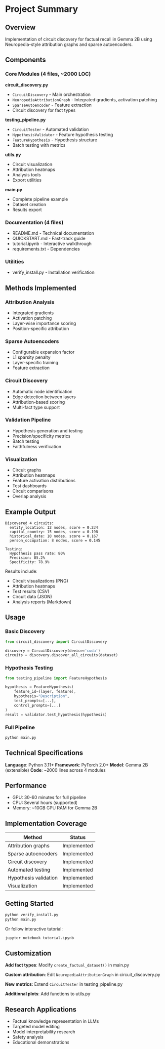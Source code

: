 # Project Summary

## Overview

Implementation of circuit discovery for factual recall in Gemma 2B using Neuropedia-style attribution graphs and sparse autoencoders.

## Components

### Core Modules (4 files, ~2000 LOC)

**circuit_discovery.py**
- `CircuitDiscovery` - Main orchestration
- `NeuropediaAttributionGraph` - Integrated gradients, activation patching
- `SparseAutoencoder` - Feature extraction
- Circuit discovery for fact types

**testing_pipeline.py**
- `CircuitTester` - Automated validation
- `HypothesisValidator` - Feature hypothesis testing
- `FeatureHypothesis` - Hypothesis structure
- Batch testing with metrics

**utils.py**
- Circuit visualization
- Attribution heatmaps
- Analysis tools
- Export utilities

**main.py**
- Complete pipeline example
- Dataset creation
- Results export

### Documentation (4 files)

- README.md - Technical documentation
- QUICKSTART.md - Fast-track guide
- tutorial.ipynb - Interactive walkthrough
- requirements.txt - Dependencies

### Utilities

- verify_install.py - Installation verification

## Methods Implemented

### Attribution Analysis
- Integrated gradients
- Activation patching
- Layer-wise importance scoring
- Position-specific attribution

### Sparse Autoencoders
- Configurable expansion factor
- L1 sparsity penalty
- Layer-specific training
- Feature extraction

### Circuit Discovery
- Automatic node identification
- Edge detection between layers
- Attribution-based scoring
- Multi-fact type support

### Validation Pipeline
- Hypothesis generation and testing
- Precision/specificity metrics
- Batch testing
- Faithfulness verification

### Visualization
- Circuit graphs
- Attribution heatmaps
- Feature activation distributions
- Test dashboards
- Circuit comparisons
- Overlap analysis

## Example Output

```
Discovered 4 circuits:
  entity_location: 12 nodes, score = 0.234
  capital_country: 15 nodes, score = 0.198
  historical_date: 10 nodes, score = 0.167
  person_occupation: 8 nodes, score = 0.145

Testing:
  Hypothesis pass rate: 80%
  Precision: 85.2%
  Specificity: 78.9%
```

Results include:
- Circuit visualizations (PNG)
- Attribution heatmaps
- Test results (CSV)
- Circuit data (JSON)
- Analysis reports (Markdown)

## Usage

### Basic Discovery
```python
from circuit_discovery import CircuitDiscovery

discovery = CircuitDiscovery(device='cuda')
circuits = discovery.discover_all_circuits(dataset)
```

### Hypothesis Testing
```python
from testing_pipeline import FeatureHypothesis

hypothesis = FeatureHypothesis(
    feature_id=(layer, feature),
    hypothesis="Description",
    test_prompts=[...],
    control_prompts=[...]
)
result = validator.test_hypothesis(hypothesis)
```

### Full Pipeline
```bash
python main.py
```

## Technical Specifications

**Language**: Python 3.11+
**Framework**: PyTorch 2.0+
**Model**: Gemma 2B (extensible)
**Code**: ~2000 lines across 4 modules

## Performance

- GPU: 30-60 minutes for full pipeline
- CPU: Several hours (supported)
- Memory: ~10GB GPU RAM for Gemma 2B

## Implementation Coverage

| Method | Status |
|--------|--------|
| Attribution graphs | Implemented |
| Sparse autoencoders | Implemented |
| Circuit discovery | Implemented |
| Automated testing | Implemented |
| Hypothesis validation | Implemented |
| Visualization | Implemented |

## Getting Started

```bash
python verify_install.py
python main.py
```

Or follow interactive tutorial:
```bash
jupyter notebook tutorial.ipynb
```

## Customization

**Add fact types**: Modify `create_factual_dataset()` in main.py

**Custom attribution**: Edit `NeuropediaAttributionGraph` in circuit_discovery.py

**New metrics**: Extend `CircuitTester` in testing_pipeline.py

**Additional plots**: Add functions to utils.py

## Research Applications

- Factual knowledge representation in LLMs
- Targeted model editing
- Model interpretability research
- Safety analysis
- Educational demonstrations